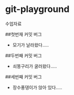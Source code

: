 # git-playground
수업자료

##첫번재 커밋 버그

- 모기가 날라왔다.....

##두번째 커밋 버그

- 쇠똥구리가 굴러왔다.....

##세번째 커밋 버그

- 장수풍뎅이가 앉아 있다.....